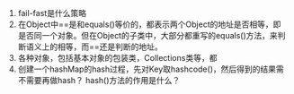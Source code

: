 1. fail-fast是什么策略
2. 在Object中==是和equals()等价的，都表示两个Object的地址是否相等，即是否同一个对象。但在Object的子类中，大部分都重写的equals()方法，来判断语义上的相等，而==还是判断的地址。
3. 各种对象，包括基本对象的包装类，Collections类等，都
4. 创建一个hashMap的hash过程，先对Key取hashcode()，然后得到的结果需不需要再做hash？ hash()方法的作用是什么？

